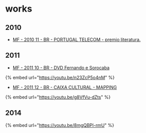 # works

## 2010

- [MF - 2010 11 - BR - PORTUGAL TELECOM - premio literatura.](../emotique-sl/works/portugal-telecom.md)

## 2011 

- [MF - 2011 10 - BR - DVD Fernando e Sorocaba](../emotique-sl/works/dvd-fernando-e-sorocaba.md)

{% embed url="https://youtu.be/n23ZcP5o4nM" %}

- [MF - 2011 12 - BR - CAIXA CULTURAL - MAPPING](../emotique-sl/works/caixa-cultural.md)

{% embed url="https://youtu.be/g8VfVu-dZts" %}

## 2014

{% embed url="https://youtu.be/8mgQBPl-rmU" %}


